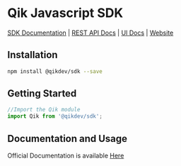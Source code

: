 


# Qik Javascript SDK

[SDK Documentation](https://qikdevelopers.gitlab.io/sdk/docs/) | [REST API Docs](https://docs.rest.qik.dev) | [UI Docs](https://docs.ui.qik.dev) | [Website](https://qik.dev) 


## Installation

```bash
npm install @qikdev/sdk --save
```

## Getting Started

```js
//Import the Qik module
import Qik from '@qikdev/sdk';

```

## Documentation and Usage
Official Documentation is available [Here](https://qikdevelopers.gitlab.io/sdk/docs/)